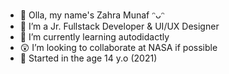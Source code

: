 - 👋 Olla, my name's Zahra Munaf ᵔᴗᵔ
- 👀 I’m a Jr. Fullstack Developer & UI/UX Designer
- 🌱 I’m currently learning autodidactly
- 😲 I’m looking to collaborate at NASA if possible
- 🤺 Started in the age 14 y.o (2021)

<!---
munafzahra/munafzahra is a ✨ special ✨ repository because its `README.md` (this file) appears on your GitHub profile.
You can click the Preview link to take a look at your changes.
--->
